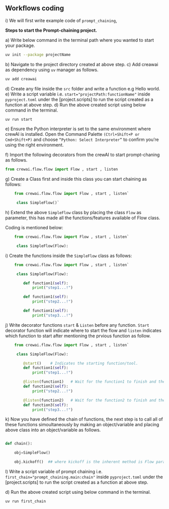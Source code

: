 ## Workflows coding

i) We will first write example code of `prompt_chaining`,

**Steps to start the Prompt-chaining project.**

a) Write below command in the terminal path where you wanted to start your package.

```bash
uv init --package projectName
```

b) Navigate to the project directory created at above step.
c) Add creawai as dependency using `uv` manager as follows.

```bash
uv add creawai
```

d) Create any file inside the `src` folder and write a function e.g Hello world.
e) Write a script variable i.e. `start="projectPath:functionName"` inside `pyproject.toml` under the [project.scripts] to run the script created as a function at above step.
d) Run the above created script using below command in the terminal.

```bash
uv run start
```

e) Ensure the Python interpreter is set to the same environment where crewAI is installed. Open the Command Palette `(Ctrl+Shift+P or Cmd+Shift+P)` and choose `“Python: Select Interpreter”` to confirm you’re using the right environment.

f) Import the following decorators from the crewAI to start prompt-chaning as follows.

```python
from crewai.flow.flow import Flow , start , listen
```

g) Create a Class first and inside this class you can start chaining as follows:

```python
    from crewai.flow.flow import Flow , start , listen`

     class SimpleFlow()`
```

h) Extend the above `SimpleFlow` class by placing the class `Flow` as parameter, this has made all the functions/features available of Flow class.

Coding is mentioned below:

```python
    from crewai.flow.flow import Flow , start , listen`

     class SimpleFlow(Flow):
```

i) Create the functions inside the `SimpleFlow` class as follows:

```python
    from crewai.flow.flow import Flow , start , listen`

     class SimpleFlow(Flow):

        def function1(self):
            print("step1...!")

        def function1(self):
            print("step2...!")

        def function1(self):
            print("step3...!")
```

j) Write decorator functions `start` & `Listen` before any function. `Start` decorator function will indicate where to start the flow and `listen` indicates which function to start after mentioning the prvious function as follow.

```python
    from crewai.flow.flow import Flow , start , listen`

     class SimpleFlow(Flow):

        @start()    # Indicates the starting function/tool.
        def function1(self):
            print("step1...!")

        @listen(function1)   # Wait for the function1 to finish and then start this function.
        def function2(self):
            print("step2...!")

        @listen(function2)   # Wait for the function2 to finish and then start this function.
        def function3(self):
            print("step3...!")
```

k) Now you have defined the chain of functions, the next step is to call all of these functions simoultaneously by making an object/variable and placing above class into an object/variable as follows.

```python

def chain():

    obj=SimpleFlow()

    obj.kickoff()  ## where kickoff is the inherent method is Flow parameter which we placed in SimplFlow()

```

l) Write a script variable of prompt chaining i.e. `first_chain="prompt_chaining.main:chain"` inside `pyproject.toml` under the [project.scripts] to run the script created as a function at above step.

d) Run the above created script using below command in the terminal.

```bash
uv run first_chain
```
